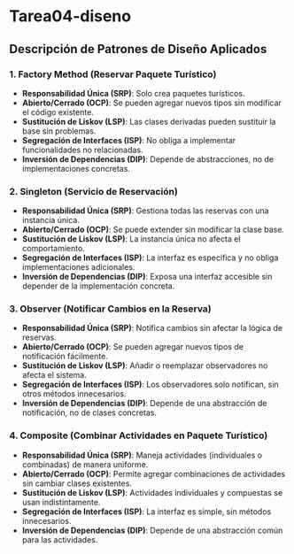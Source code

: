 # Tarea04-diseno

## Descripción de Patrones de Diseño Aplicados

### 1. **Factory Method** (Reservar Paquete Turístico)

- **Responsabilidad Única (SRP)**: Solo crea paquetes turísticos.
- **Abierto/Cerrado (OCP)**: Se pueden agregar nuevos tipos sin modificar el código existente.
- **Sustitución de Liskov (LSP)**: Las clases derivadas pueden sustituir la base sin problemas.
- **Segregación de Interfaces (ISP)**: No obliga a implementar funcionalidades no relacionadas.
- **Inversión de Dependencias (DIP)**: Depende de abstracciones, no de implementaciones concretas.

### 2. **Singleton** (Servicio de Reservación)

- **Responsabilidad Única (SRP)**: Gestiona todas las reservas con una instancia única.
- **Abierto/Cerrado (OCP)**: Se puede extender sin modificar la clase base.
- **Sustitución de Liskov (LSP)**: La instancia única no afecta el comportamiento.
- **Segregación de Interfaces (ISP)**: La interfaz es específica y no obliga implementaciones adicionales.
- **Inversión de Dependencias (DIP)**: Exposa una interfaz accesible sin depender de la implementación concreta.

### 3. **Observer** (Notificar Cambios en la Reserva)

- **Responsabilidad Única (SRP)**: Notifica cambios sin afectar la lógica de reservas.
- **Abierto/Cerrado (OCP)**: Se pueden agregar nuevos tipos de notificación fácilmente.
- **Sustitución de Liskov (LSP)**: Añadir o reemplazar observadores no afecta el sistema.
- **Segregación de Interfaces (ISP)**: Los observadores solo notifican, sin otros métodos innecesarios.
- **Inversión de Dependencias (DIP)**: Depende de una abstracción de notificación, no de clases concretas.

### 4. **Composite** (Combinar Actividades en Paquete Turístico)

- **Responsabilidad Única (SRP)**: Maneja actividades (individuales o combinadas) de manera uniforme.
- **Abierto/Cerrado (OCP)**: Permite agregar combinaciones de actividades sin cambiar clases existentes.
- **Sustitución de Liskov (LSP)**: Actividades individuales y compuestas se usan indistintamente.
- **Segregación de Interfaces (ISP)**: La interfaz es simple, sin métodos innecesarios.
- **Inversión de Dependencias (DIP)**: Depende de una abstracción común para las actividades.
